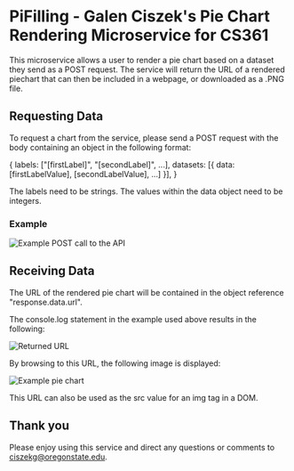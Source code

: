 # PiFilling - Galen Ciszek's Pie Chart Rendering Microservice for CS361

This microservice allows a user to render a pie chart based on a dataset they 
send as a POST request.  The service will return the URL of a rendered piechart
that can then be included in a webpage, or downloaded as a .PNG file.

## Requesting Data

To request a chart from the service, please send a POST request with the body 
containing an object in the following format:

{
  labels: ["[firstLabel]", "[secondLabel]", ...],
  datasets: [{ data: [firstLabelValue], [secondLabelValue], ...] }],
}

The labels need to be strings.
The values within the data object need to be integers.

### Example

![Example POST call to the API]("https://github.com/galenczk/pifilling/tree/main/README_images/example_POST_call.png")

## Receiving Data

The URL of the rendered pie chart will be contained in the object reference
"response.data.url".  

The console.log statement in the example used above results in the following:

![Returned URL]("https://github.com/galenczk/pifilling/tree/main/README_images/returned_URL.png")

By browsing to this URL, the following image is displayed:

![Example pie chart]("https://github.com/galenczk/pifilling/tree/main/README_images/returned_chart.png")

This URL can also be used as the src value for an img tag in a DOM.

## Thank you 
Please enjoy using this service and direct any questions or comments to ciszekg@oregonstate.edu.